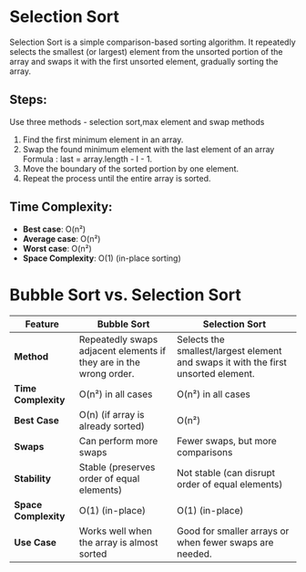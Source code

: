 # Selection Sort

Selection Sort is a simple comparison-based sorting algorithm. It repeatedly selects the smallest (or largest) element from the unsorted portion of the array and swaps it with the first unsorted element, gradually sorting the array.

## Steps:
Use three methods - selection sort,max element and swap methods

1. Find the first minimum element in an array.
3. Swap the found minimum element with the last element of an array Formula : last = array.length - I - 1.
4. Move the boundary of the sorted portion by one element.
5. Repeat the process until the entire array is sorted.

## Time Complexity:
- **Best case**: O(n²)
- **Average case**: O(n²)
- **Worst case**: O(n²)
- **Space Complexity**: O(1) (in-place sorting)

# Bubble Sort vs. Selection Sort

| Feature           | **Bubble Sort**               | **Selection Sort**            |
|-------------------|-------------------------------|-------------------------------|
| **Method**        | Repeatedly swaps adjacent elements if they are in the wrong order. | Selects the smallest/largest element and swaps it with the first unsorted element. |
| **Time Complexity** | O(n²) in all cases            | O(n²) in all cases            |
| **Best Case**      | O(n) (if array is already sorted) | O(n²)                         |
| **Swaps**         | Can perform more swaps         | Fewer swaps, but more comparisons |
| **Stability**     | Stable (preserves order of equal elements) | Not stable (can disrupt order of equal elements) |
| **Space Complexity** | O(1) (in-place)              | O(1) (in-place)               |
| **Use Case**      | Works well when the array is almost sorted | Good for smaller arrays or when fewer swaps are needed. |

